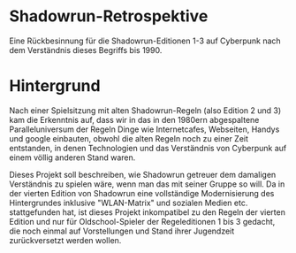 Shadowrun-Retrospektive
=======================

Eine Rückbesinnung für die Shadowrun-Editionen 1-3 auf Cyberpunk nach dem Verständnis dieses Begriffs bis 1990.

Hintergrund
===========
Nach einer Spielsitzung mit alten Shadowrun-Regeln (also Edition 2 und 3) kam die Erkenntnis auf, dass wir in das in den 1980ern abgespaltene Paralleluniversum der Regeln Dinge wie Internetcafes, Webseiten, Handys und google einbauten, obwohl die alten Regeln noch zu einer Zeit entstanden, in denen Technologien und das Verständnis von Cyberpunk auf einem völlig anderen Stand waren.

Dieses Projekt soll beschreiben, wie Shadowrun getreuer dem damaligen Verständnis zu spielen wäre, wenn man das mit seiner Gruppe so will.
Da in der vierten Edition von Shadowrun eine vollständige Modernisierung des Hintergrundes inklusive "WLAN-Matrix" und sozialen Medien etc. stattgefunden hat, ist dieses Projekt inkompatibel zu den Regeln der vierten Edition und nur für Oldschool-Spieler der Regeleditionen 1 bis 3 gedacht, die noch einmal auf Vorstellungen und Stand ihrer Jugendzeit zurückversetzt werden wollen.